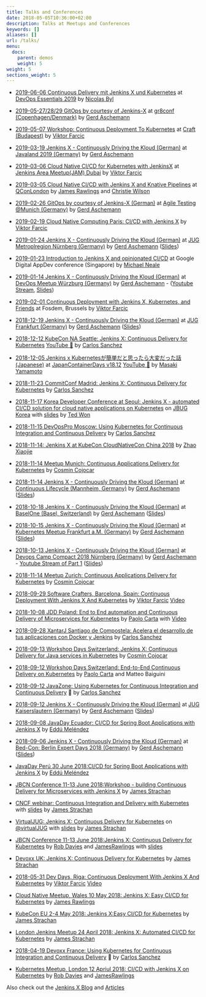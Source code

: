```yaml
---
title: Talks and Conferences
date: 2018-05-05T10:36:00+02:00
description: Talks at Meetups and Conferences
keywords: []
aliases: []
url: /talks/
menu:
  docs:
    parent: demos
    weight: 5
weight: 5
sections_weight: 5
---
```


* [2019-06-06 Continuous Delivery mit Jenkins X und Kubernetes](https://www.devops-essentials.de/lecture.php?id=7929-continuous-delivery-mit-jenkins-x-und) at [DevOps Essentials 2019](https://www.devops-essentials.de/) by [Nicolas Byl](https://twitter.com/NicolasByl)

* [2019-05-27/28/29 GitOps by courtesy of Jenkins-X](https://gr8conf.eu/talks/760) at [gr8conf (Copenhagen/Denmark)](https://gr8conf.eu/) by [Gerd Aschemann](https://twitter.com/GerdAschemann) 

* [2019-05-07 Workshop: Continuous Deployment To Kubernetes](https://craft-conf.com/workshops) at [Craft (Budapest)](https://craft-conf.com/) by [Viktor Farcic](https://twitter.com/vfarcic)

* [2019-03-19 Jenkins X - Continuously Driving the Kloud (German)](https://programm.javaland.eu/2019/#/scheduledEvent/569771) at [Javaland 2019 (Germany)](https://www.javaland.eu) by [Gerd Aschemann](https://twitter.com/GerdAschemann) 

* [2019-03-06 Cloud Native CI/CD for Kubernetes with JenkinsX](https://www.meetup.com/Dubai-Jenkins-Area-Meetup/events/258523035/) at [Jenkins Area Meetup(JAM) Dubai](https://www.meetup.com/Dubai-Jenkins-Area-Meetup/) by [Viktor Farcic](https://twitter.com/vfarcic) 

* [2019-03-05 Cloud Native CI/CD with Jenkins X and Knative Pipelines](https://qconlondon.com/london2019/presentation/cloud-native-cicd-jenkins-x-and-knative-pipelines) at [QConLondon](https://qconlondon.com/) by [James Rawlings](https://twitter.com/jdrawlings) and [Christie Wilson](https://twitter.com/bobcatwilson) 

* [2019-02-26 GitOps by courtesy of Jenkins-X (German)](https://www.meetup.com/Agile-Testing-Munich/events/258881963/) at [Agile Testing @Munich (Germany)](https://www.meetup.com/Agile-Testing-Munich/) by [Gerd Aschemann](https://twitter.com/GerdAschemann) 

* [2019-02-19 Cloud Native Computing Paris: CI/CD with Jenkins X](https://www.meetup.com/Cloud-Native-Computing-Paris/events/258880938/) by [Viktor Farcic](https://twitter.com/vfarcic)

* [2019-01-24 Jenkins X - Continuously Driving the Kloud (German)](https://www.xing.com/events/jenkins-continuously-driving-the-kloud-1995467?sc_o=si1942_com) at [JUG Metroplregion Nürnberg (Germany)](http://www.jug-n.de) by [Gerd Aschemann](https://twitter.com/GerdAschemann) ([Slides](http://aschemann.net/gerd/publications/jx-talk-jug-met-n-2019/))

* [2019-01-23 Introduction to Jenkins X and opinionated CI/CD](https://www.slideshare.net/michaelneale/jenkins-x-intro-from-google-app-dev-conference) at Google Digital AppDev conference (Singapore) by [Michael Neale](https://twitter.com/michaelneale)

* [2019-01-14 Jenkins X - Continuously Driving the Kloud (German)](https://www.meetup.com/de-DE/DevOps-Wuerzburg-Mainfranken/events/255614733/) at [DevOps Meetup Würzburg (Germany)](https://www.meetup.com/DevOps-Wuerzburg-Mainfranken/) by [Gerd Aschemann](https://twitter.com/GerdAschemann) - ([Youtube Stream](https://www.youtube.com/watch?v=NDIut5uYVS0), [Slides](http://aschemann.net/gerd/publications/jx-talk-devops-wue-2019/))

* [2019-02-01 Continuous Deployment with Jenkins X, Kubernetes, and Friends](https://www.eventbrite.com/e/workshop-continuous-deployment-with-jenkins-x-kubernetes-and-friends-tickets-54562126790) at Fosdem, Brussels by [Viktor Farcic](https://twitter.com/vfarcic)

* [2018-12-19 Jenkins X - Continuously Driving the Kloud (German)](https://sites.google.com/site/jugffm/home/19-12-2018-jenkins-x---continuously-driving-the-kloud) at [JUG Frankfurt (Germany)](https://sites.google.com/site/jugffm/home) by [Gerd Aschemann](https://twitter.com/GerdAschemann) ([Slides](http://aschemann.net/gerd/publications/jx-talk-jugffm-2018/))

* [2018-12-12 KubeCon NA Seattle: Jenkins X: Continuous Delivery for Kubernetes](http://sched.co/GrT2) [YouTube 🎥](https://www.youtube.com/watch?v=IDEa8seAzVc&index=1&list=PLHsuXkXI4xdjGlGkCBdxIAmkzfWXqsUrO) by [Carlos Sanchez](https://csanchez.org)

* [2018-12-05 Jenkins x Kubernetesが簡単だと思ったら大変だった話 (Japanese)](https://www.slideshare.net/YamamotoMasaki/jenkins-x-kubernetes) at [JapanContainerDays v18.12](https://containerdays.jp/)  [YouTube 🎥](https://www.youtube.com/watch?v=3-1MKJE6_mI) by [Masaki Yamamoto](https://blog.nnasaki.com/)

* [2018-11-23 CommitConf Madrid: Jenkins X: Continuous Delivery for Kubernetes](https://www.koliseo.com/events/commit-2018/r4p/5630471824211968/agenda#/5116072650866688/5742659054338048) by [Carlos Sanchez](https://csanchez.org)

* [2018-11-17 Korea Developer Conference at Seoul: Jenkins X - automated CI/CD solution for cloud native applications on Kubernetes](http://www.hanbit.co.kr/store/education/edu_view.html?p_code=S8548956082) on [JBUG Korea](https://www.facebook.com/groups/jbossusergroup/) with [slides](https://www.slideshare.net/tedwon/jenkins-x-automated-cicd-solution-for-cloud-native-applications-on-kubernetes-123332546) by [Ted Won](https://twitter.com/tedwon)

* [2018-11-15 DevOpsPro Moscow: Using Kubernetes for Continuous Integration and Continuous Delivery](https://www.devopspro.ru/carlos-sanchez/) by [Carlos Sanchez](https://csanchez.org)

* [2018-11-14: Jenkins X at KubeCon CloudNativeCon China 2018](https://linuxsuren.github.io/opensource/2018-KubeCon-Shanghai-jenkinsx.pdf) by [Zhao Xiaojie](https://github.com/linuxsuren)

* [2018-11-14 Meetup Munich: Continuous Applications Delivery for Kubernetes](https://www.meetup.com/munchen-jenkins-area-meetup/events/255633850/) by [Cosmin Cojocar](https://github.com/ccojocar)

* [2018-11-14 Jenkins X - Continuously Driving the Kloud (German)](https://www.continuouslifecycle.de/veranstaltung-7488-jenkins-x-%E2%80%93-continuously-driving-the-kloud.html?id=7488) at [Continuous Lifecycle (Mannheim, Germany)](https://www.continuouslifecycle.de/) by [Gerd Aschemann](https://twitter.com/GerdAschemann) ([Slides](http://aschemann.net/gerd/publications/jx-talk-conli-2018/))

* [2018-10-18 Jenkins X - Continuously Driving the Kloud (German)](https://www.baselone.ch/speech/B6A3BA74-8E28-46CD-B4B7-F96C6FFE0B39/Jenkins-X---Continuously-Driving-the-Kloud) at [BaselOne (Basel, Switzerland)](https://www.baselone.ch/) by [Gerd Aschemann](https://twitter.com/GerdAschemann) ([Slides](http://aschemann.net/gerd/publications/jx-talk-baselone-2018/))

* [2018-10-15 Jenkins X - Continuously Driving the Kloud (German)](https://www.meetup.com/Frankfurt-am-Main-Kubernetes-Meetup/events/254372021/) at [Kubernetes Meetup Frankfurt a.M. (Germany)](https://www.meetup.com/Frankfurt-am-Main-Kubernetes-Meetup/) by [Gerd Aschemann](https://twitter.com/GerdAschemann) ([Slides](http://aschemann.net/gerd/publications/jx-talk-k8s-ffm-2018/))

* [2018-10-13 Jenkins X - Continuously Driving the Kloud (German)](https://openspacer.org/60-devops-community/222-devops-camp-compact-2018/session/926-jenkins-x/) at [Devops Camp Compact 2018 Nürnberg (Germany)](https://devops-camp.de/) by [Gerd Aschemann](https://twitter.com/GerdAschemann) - [Youtube Stream of Part 1](https://youtu.be/hqg7mbjBDTo?t=13352&end=16578) ([Slides](http://aschemann.net/gerd/publications/jx-talk-docc-2018/))

* [2018-11-14 Meetup Zurich: Continuous Applications Delivery for Kubernetes](https://www.meetup.com/Swiss-Jenkins-Area-Meetup/events/254221707/) by [Cosmin Cojocar](https://github.com/ccojocar)

* [2018-09-29 Software Crafters, Barcelona, Spain: Continuous Deployment With Jenkins X And Kubernetes](https://scbcn.github.io) by [Viktor Farcic](https://twitter.com/vfarcic) [Video](https://youtu.be/zoT8FyqITLI)

* [2018-10-08 JDD Poland: End to End automation and Continuous Delivery of Microservices for Kubernetes](http://bit.ly/jdd-conference-jx) by [Paolo Carta](https://twitter.com/cl4mer) with [Video](http://bit.ly/video-jdd-jx)

* [2018-09-28 XantarJ Santiago de Compostela: Acelera el desarrollo de tus aplicaciones con Docker y Jenkins](https://www.eventbrite.es/e/entradas-xantarj-2018-49884037499) by [Carlos Sanchez](https://csanchez.org)

* [2018-09-13 Workshop Days Switzerland: Jenkins X: Continuous Delivery for Java services in Kubernetes](https://workshoptage.ch/workshops/2018/jenkins-x-continuous-delivery-for-java-services-in-kubernetes/) by [Cosmin Cojocar](https://twitter.com/CojocarCosmin)

* [2018-09-12 Workshop Days Switzerland: End-to-End Continuous Delivery on Kubernetes](http://bit.ly/workshop-ci-cd-jx) by [Paolo Carta](https://twitter.com/cl4mer) and Matteo Baiguini

* [2018-09-12 JavaZone: Using Kubernetes for Continuous Integration and Continuous Delivery](https://2018.javazone.no/program/7f3694e6-1936-4d14-9ac1-2b1f7585da41) 🎥 by [Carlos Sanchez](https://csanchez.org)

* [2018-09-12 Jenkins X - Continuously Driving the Kloud (German)](http://www.jug-kl.de/jenkins/) at [JUG Kaiserslautern (Germany)](http://www.jug-kl.de/) by [Gerd Aschemann](https://twitter.com/GerdAschemann) ([Slides](http://aschemann.net/gerd/publications/jx-talk-jugkl-2018/))

* [2018-09-08 JavaDay Ecuador: CI/CD for Spring Boot Applications with Jenkins X](https://www.javaday.ec/) by [Eddú Meléndez](https://twitter.com/eddumelendez)

* [2018-09-06 Jenkins X - Continuously Driving the Kloud (German)](http://bed-con.org/2018/programm) at [Bed-Con: Berlin Expert Days 2018 (Germany)](http://bed-con.org/2018) by [Gerd Aschemann](https://twitter.com/GerdAschemann) ([Slides](http://aschemann.net/gerd/publications/jx-talk-bedcon-2018/))

* [JavaDay Perú 30 June 2018:CI/CD for Spring Boot Applications with Jenkins X](http://perujug.org/perujavaday2018/) by [Eddú Meléndez](https://twitter.com/eddumelendez)

* [JBCN Conference 11-13 June 2018:Workshop - building Continuous Delivery for Microservices with Jenkins X](http://www.jbcnconf.com/2018/infoSpeaker.html?ref=SmFtZXNTdHJhY2hhbmpzdHJhY2hhbkBjbG91ZGJlZXMuY29t) by [James Strachan](https://twitter.com/jstrachan)

* [CNCF webinar: Continuous Integration and Delivery with Kubernetes](https://www.youtube.com/watch?v=bIdMveCe75c&feature=youtu.be) with [slides](https://docs.google.com/presentation/d/1hwt2lFh3cCeFdP4xoT_stMPs0nh2xVZUtze6o79WfXc/edit?usp=sharing) by [James Strachan](https://twitter.com/jstrachan)

* [VirtualJUG: Jenkins X: Continuous Delivery for Kubernetes](https://www.youtube.com/watch?time_continue=1&v=53AtxQGXnMk) on [@virtualJUG](https://twitter.com/virtualJUG) with [slides](https://docs.google.com/presentation/d/1hwt2lFh3cCeFdP4xoT_stMPs0nh2xVZUtze6o79WfXc/edit?usp=sharing) by [James Strachan](https://twitter.com/jstrachan)

* [JBCN Conference 11-13 June 2018:Jenkins X: Continuous Delivery for Kubernetes](http://www.jbcnconf.com/2018/infoSpeaker.html?ref=Um9iZXJ0RGF2aWVzcmRhdmllc0BjbG91ZGJlZXMuY29t) by [Rob Davies](https://twitter.com/rajdavies) and [JamesRawlings](https://twitter.com/jdrawlings) with [slides](https://docs.google.com/presentation/d/1i0JTVaMGCD4pPuOOE0wIfYgbUU40qSmissu0UnizpVQ/edit?usp=sharing)

* [Devoxx UK: Jenkins X: Continuous Delivery for Kubernetes](https://cfp.devoxx.co.uk/2018/talk/XWT-9637/Jenkins_X:_Continuous_Delivery_for_Kubernetes) by [James Strachan](https://twitter.com/jstrachan)

* [2018-05-31 Dev Days, Riga: Continuous Deployment With Jenkins X And Kubernetes](https://rigadevdays.lv/) by [Viktor Farcic](https://twitter.com/vfarcic) [Video](https://youtu.be/iughcmtWz8s)

* [Cloud Native Meetup, Wales 10 May 2018: Jenkins X: Easy CI/CD for Kubernetes](https://www.meetup.com/Cloud-Native-Wales/events/lxwbppyxhbnb/) by [James Rawlings](https://twitter.com/jdrawlings)

* [KubeCon EU 2-4 May 2018: Jenkins X:Easy CI/CD for Kubernetes](https://www.youtube.com/watch?v=uHe7R_iZSLU) by [James Strachan](https://twitter.com/jstrachan)

* [London Jenkins Meetup 24 April 2018: Jenkins X: Automated CI/CD for Kubernetes](https://www.meetup.com/London-Jenkins-Area-Meetup/) by [James Strachan](https://twitter.com/jstrachan)

* [2018-04-19 Devoxx France: Using Kubernetes for Continuous Integration and Continuous Delivery](https://www.youtube.com/watch?v=jls74bflA3s&t=0s&list=PLHsuXkXI4xdjGlGkCBdxIAmkzfWXqsUrO&index=2) 🎥 by [Carlos Sanchez](https://csanchez.org)

* [Kubernetes Meetup, London  12 Apriul 2018: CI/CD with Jenkins X on Kubernetes](https://skillsmatter.com/skillscasts/11833-kubernetes-april) by [Rob Davies](https://twitter.com/rajdavies) and [JamesRawlings](https://twitter.com/jdrawlings)


Also check out the [Jenkins X Blog](/news/) and [Articles](/articles/)

